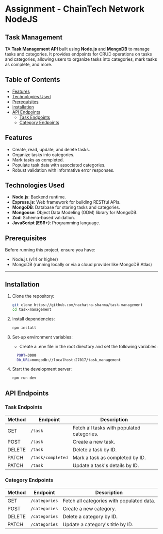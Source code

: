 # Assignment - ChainTech Network NodeJS

## Task Management

TA **Task Management API** built using **Node.js** and **MongoDB** to manage tasks and categories. It provides endpoints for CRUD operations on tasks and categories, allowing users to organize tasks into categories, mark tasks as complete, and more.

## Table of Contents

- [Features](#features)
- [Technologies Used](#technologies-used)
- [Prerequisites](#prerequisites)
- [Installation](#installation)
- [API Endpoints](#api-endpoints)
  - [Task Endpoints](#task-endpoints)
  - [Category Endpoints](#category-endpoints)

## Features

- Create, read, update, and delete tasks.
- Organize tasks into categories.
- Mark tasks as completed.
- Populate task data with associated categories.
- Robust validation with informative error responses.

## Technologies Used

- **Node.js**: Backend runtime.
- **Express.js**: Web framework for building RESTful APIs.
- **MongoDB**: Database for storing tasks and categories.
- **Mongoose**: Object Data Modeling (ODM) library for MongoDB.
- **Zod**: Schema-based validation.
- **JavaScript (ES6+)**: Programming language.

## Prerequisites

Before running this project, ensure you have:

- Node.js (v14 or higher)
- MongoDB (running locally or via a cloud provider like MongoDB Atlas)

---

## Installation

1. Clone the repository:

   ```bash
   git clone https://github.com/nachatra-sharma/task-management
   cd task-management
   ```

2. Install dependencies:

   ```bash
   npm install
   ```

3. Set-up environment variables:

   - Create a .env file in the root directory and set the following variables:

   ```bash
     PORT=3000
     Db_URL=mongodb://localhost:27017/task_management
   ```

4. Start the development server:
   ```bash
   npm run dev
   ```

## API Endpoints

### Task Endpoints

| Method | Endpoint          | Description                                |
| ------ | ----------------- | ------------------------------------------ |
| GET    | `/task`           | Fetch all tasks with populated categories. |
| POST   | `/task`           | Create a new task.                         |
| DELETE | `/task`           | Delete a task by ID.                       |
| PATCH  | `/task/completed` | Mark a task as completed by ID.            |
| PATCH  | `/task`           | Update a task's details by ID.             |

### Category Endpoints

| Method | Endpoint      | Description                               |
| ------ | ------------- | ----------------------------------------- |
| GET    | `/categories` | Fetch all categories with populated data. |
| POST   | `/categories` | Create a new category.                    |
| DELETE | `/categories` | Delete a category by ID.                  |
| PATCH  | `/categories` | Update a category's title by ID.          |
